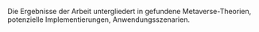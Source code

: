 Die Ergebnisse der Arbeit untergliedert in gefundene Metaverse-Theorien, potenzielle Implementierungen, Anwendungsszenarien.
